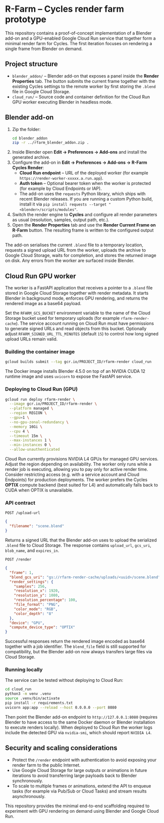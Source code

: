 # R-Farm – Cycles render farm prototype

This repository contains a proof-of-concept implementation of a Blender add-on and a GPU-enabled Google Cloud Run service that together form a minimal render farm for Cycles. The first iteration focuses on rendering a single frame from Blender on demand.

## Project structure

- `blender_addon/` – Blender add-on that exposes a panel inside the **Render Properties** tab. The button submits the current frame together with the existing Cycles settings to the remote worker by first storing the `.blend` file in Google Cloud Storage.
- `cloud_run/` – Source code and container definition for the Cloud Run GPU worker executing Blender in headless mode.

## Blender add-on

1. Zip the folder:
   ```bash
   cd blender_addon
   zip -r ../rfarm_blender_addon.zip .
   ```
2. Inside Blender open **Edit → Preferences → Add-ons** and install the generated archive.
3. Configure the add-on in **Edit → Preferences → Add-ons → R-Farm Cycles Render**:
   - **Cloud Run endpoint** – URL of the deployed worker (for example `https://render-worker-xxxxx.a.run.app`).
   - **Auth token** – Optional bearer token when the worker is protected (for example by Cloud Endpoints or IAP).
   - The add-on uses the `requests` Python library, which ships with recent Blender releases. If you are running a custom Python build, install it via `pip install requests --target "<blender>/scripts/modules"`.
4. Switch the render engine to **Cycles** and configure all render parameters as usual (resolution, samples, output path, etc.).
5. Open the **Render Properties** tab and use the **Render Current Frame on R-Farm** button. The resulting frame is written to the configured output path.

The add-on serialises the current `.blend` file to a temporary location, requests a signed upload URL from the worker, uploads the archive to Google Cloud Storage, waits for completion, and stores the returned image on disk. Any errors from the worker are surfaced inside Blender.

## Cloud Run GPU worker

The worker is a FastAPI application that receives a pointer to a `.blend` file stored in Google Cloud Storage together with render metadata. It starts Blender in background mode, enforces GPU rendering, and returns the rendered image as a base64 payload.

Set the `RFARM_GCS_BUCKET` environment variable to the name of the Cloud Storage bucket used for temporary uploads (for example `rfarm-render-cache`). The service account running on Cloud Run must have permissions to generate signed URLs and read objects from this bucket. Optionally adjust `RFARM_SIGNED_URL_TTL_MINUTES` (default `15`) to control how long signed upload URLs remain valid.

### Building the container image

```bash
gcloud builds submit --tag gcr.io/PROJECT_ID/rfarm-render cloud_run
```

The Docker image installs Blender 4.5.0 on top of an NVIDIA CUDA 12 runtime image and uses `uvicorn` to expose the FastAPI service.

### Deploying to Cloud Run (GPU)

```bash
gcloud run deploy rfarm-render \
  --image gcr.io/PROJECT_ID/rfarm-render \
  --platform managed \
  --region REGION \
  --gpu=1 \
  --no-gpu-zonal-redundancy \
  --memory 16Gi \
  --cpu 4 \
  --timeout 15m \
  --max-instances 1 \
  --min-instances 0 \
  --allow-unauthenticated
```

Cloud Run currently provisions NVIDIA L4 GPUs for managed GPU services. Adjust the region depending on availability. The worker only runs while a render job is executing, allowing you to pay only for active render time. Consider restricting access (e.g. with a service account and Cloud Endpoints) for production deployments. The worker prefers the Cycles **OPTIX** compute backend (best suited for L4) and automatically falls back to CUDA when OPTIX is unavailable.

### API contract

`POST /upload-url`

```json
{
  "filename": "scene.blend"
}
```

Returns a signed URL that the Blender add-on uses to upload the serialized `.blend` file to Cloud Storage. The response contains `upload_url`, `gcs_uri`, `blob_name`, and `expires_in`.

`POST /render`

```json
{
  "frame": 1,
  "blend_gcs_uri": "gs://rfarm-render-cache/uploads/<uuid>/scene.blend",
  "render_settings": {
    "samples": 256,
    "resolution_x": 1920,
    "resolution_y": 1080,
    "resolution_percentage": 100,
    "file_format": "PNG",
    "color_mode": "RGB",
    "color_depth": "8"
  },
  "device": "GPU",
  "compute_device_type": "OPTIX"
}
```

Successful responses return the rendered image encoded as base64 together with a job identifier. The `blend_file` field is still supported for compatibility, but the Blender add-on now always transfers large files via Cloud Storage.

### Running locally

The service can be tested without deploying to Cloud Run:

```bash
cd cloud_run
python3 -m venv .venv
source .venv/bin/activate
pip install -r requirements.txt
uvicorn app:app --reload --host 0.0.0.0 --port 8080
```

Then point the Blender add-on endpoint to `http://127.0.0.1:8080` (requires Blender to have access to the same Docker daemon or Blender installation to execute renders locally). When deployed to Cloud Run the worker logs include the detected GPU via `nvidia-smi`, which should report `NVIDIA L4`.

## Security and scaling considerations

- Protect the `/render` endpoint with authentication to avoid exposing your render farm to the public Internet.
- Use Google Cloud Storage for large outputs or animations in future iterations to avoid transferring large payloads back to Blender synchronously.
- To scale to multiple frames or animations, extend the API to enqueue tasks (for example via Pub/Sub or Cloud Tasks) and stream results asynchronously.

This repository provides the minimal end-to-end scaffolding required to experiment with GPU rendering on demand using Blender and Google Cloud Run.
